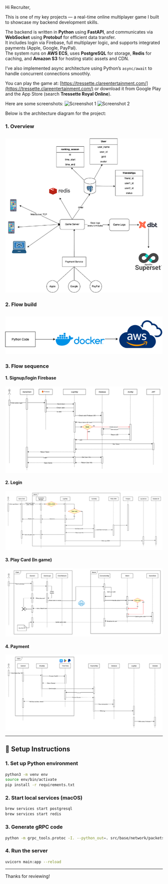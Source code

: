 Hi Recruiter,

This is one of my key projects — a real-time online multiplayer game I built to showcase my backend development skills.

The backend is written in **Python** using **FastAPI**, and communicates via **WebSocket** using **Protobuf** for efficient data transfer.  
It includes login via Firebase, full multiplayer logic, and supports integrated payments (Apple, Google, PayPal).  
The system runs on **AWS ECS**, uses **PostgreSQL** for storage, **Redis** for caching, and **Amazon S3** for hosting static assets and CDN.

I’ve also implemented async architecture using Python’s `async/await` to handle concurrent connections smoothly.


You can play the game at: [https://tressette.clareentertainment.com/](https://tressette.clareentertainment.com/)
or download it from Google Play and the App Store (search **Tressette Royal Online**).

Here are some screenshots:
![Screenshot 1](assets/game_screen1.png)
![Screenshot 2](assets/game_screen2.png)



Below is the architecture diagram for the project:
### 1. Overview
![Tressette Architecture](assets/overview_architecture.png)
---
### 2. Flow build
![Deploy AWS](assets/flow-build.png)
---
### 3. Flow sequence

#### 1. Signup/login Firebase
![Flow Signup Firebases](assets/flow-register-account.png)

#### 2. Login
![Sample Flow Login](assets/flow-login.drawio.png)

#### 3. Play Card (In game)
![Play Card Flow](assets/flow-play-action.drawio.png)

#### 4. Payment
![Payment Flow](assets/flow-pay.drawio.png)

---

## 🚀 Setup Instructions

### 1. Set up Python environment
```bash
python3 -m venv env
source env/bin/activate
pip install -r requirements.txt
````

### 2. Start local services (macOS)

```bash
brew services start postgresql
brew services start redis
```

### 3. Generate gRPC code

```bash
python -m grpc_tools.protoc -I. --python_out=. src/base/network/packets/packet.proto
```

### 4. Run the server

```bash
uvicorn main:app --reload
```

---

Thanks for reviewing!


